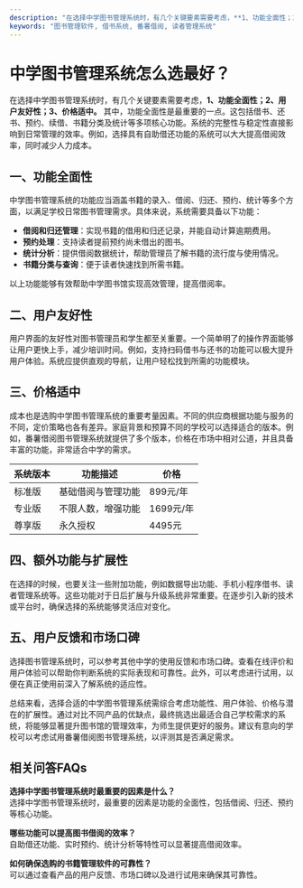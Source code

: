 ```yaml
---
description: "在选择中学图书管理系统时，有几个关键要素需要考虑，**1、功能全面性；2、用户友好性；3、价格适中。** 其中，功能全面性是最重要的一点。这包括借书、还书、预约、续借、书籍分类及统计等多项核心功能。系统的完整性与稳定性直接影响到日常管理的效率。例如，选择具有自助借还功能的系统可以大大提高借阅效率，同时减少人力成本。"
keywords: "图书管理软件, 借书系统, 番薯借阅, 读者管理系统"
---
```

# 中学图书管理系统怎么选最好？

在选择中学图书管理系统时，有几个关键要素需要考虑，**1、功能全面性；2、用户友好性；3、价格适中。** 其中，功能全面性是最重要的一点。这包括借书、还书、预约、续借、书籍分类及统计等多项核心功能。系统的完整性与稳定性直接影响到日常管理的效率。例如，选择具有自助借还功能的系统可以大大提高借阅效率，同时减少人力成本。

## **一、功能全面性**

中学图书管理系统的功能应当涵盖书籍的录入、借阅、归还、预约、统计等多个方面，以满足学校日常图书管理需求。具体来说，系统需要具备以下功能：

- **借阅和归还管理**：实现书籍的借用和归还记录，并能自动计算逾期费用。
- **预约处理**：支持读者提前预约尚未借出的图书。
- **统计分析**：提供借阅数据统计，帮助管理员了解书籍的流行度与使用情况。
- **书籍分类与查询**：便于读者快速找到所需书籍。
  
以上功能能够有效帮助中学图书馆实现高效管理，提高借阅率。

## **二、用户友好性**

用户界面的友好性对图书管理员和学生都至关重要。一个简单明了的操作界面能够让用户更快上手，减少培训时间。例如，支持扫码借书与还书的功能可以极大提升用户体验。系统应提供直观的导航，让用户轻松找到所需的功能模块。

## **三、价格适中**

成本也是选购中学图书管理系统的重要考量因素。不同的供应商根据功能与服务的不同，定价策略也各有差异。家庭背景和预算不同的学校可以选择适合的版本。例如，番薯借阅图书管理系统就提供了多个版本，价格在市场中相对公道，并且具备丰富的功能，非常适合中学的需求。

| 系统版本  | 功能描述               | 价格         |
|-----------|------------------------|--------------|
| 标准版    | 基础借阅与管理功能     | 899元/年    |
| 专业版    | 不限人数，增强功能     | 1699元/年   |
| 尊享版    | 永久授权                | 4495元      |

## **四、额外功能与扩展性**

在选择的时候，也要关注一些附加功能，例如数据导出功能、手机小程序借书、读者管理系统等。这些功能对于日后扩展与升级系统非常重要。在逐步引入新的技术或平台时，确保选择的系统能够灵活应对变化。

## **五、用户反馈和市场口碑**

选择图书管理系统时，可以参考其他中学的使用反馈和市场口碑。查看在线评价和用户体验可以帮助你判断系统的实际表现和可靠性。此外，可以考虑进行试用，以便在真正使用前深入了解系统的适应性。

总结来看，选择合适的中学图书管理系统需综合考虑功能性、用户体验、价格与潜在的扩展性。通过对比不同产品的优缺点，最终挑选出最适合自己学校需求的系统，将能够显著提升图书馆的管理效率，为师生提供更好的服务。建议有意向的学校可以考虑试用番薯借阅图书管理系统，以评测其是否满足需求。

## 相关问答FAQs

**选择中学图书管理系统时最重要的因素是什么？**  
选择中学图书管理系统时，最重要的因素是功能的全面性，包括借阅、归还、预约等核心功能。

**哪些功能可以提高图书借阅的效率？**  
自助借还功能、实时预约、统计分析等特性可以显著提高借阅效率。

**如何确保选购的书籍管理软件的可靠性？**  
可以通过查看产品的用户反馈、市场口碑以及进行试用来确保其可靠性。
